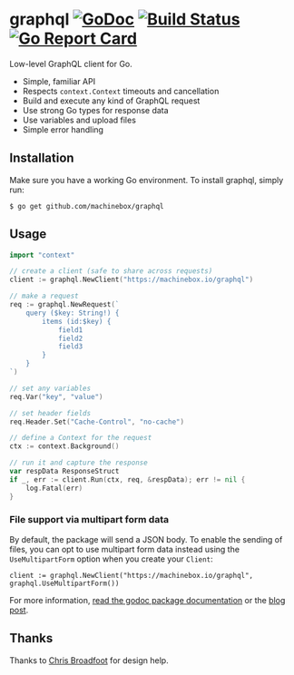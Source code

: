 # graphql [![GoDoc](https://godoc.org/github.com/machinebox/graphql?status.png)](http://godoc.org/github.com/machinebox/graphql) [![Build Status](https://travis-ci.org/machinebox/graphql.svg?branch=master)](https://travis-ci.org/machinebox/graphql) [![Go Report Card](https://goreportcard.com/badge/github.com/machinebox/graphql)](https://goreportcard.com/report/github.com/machinebox/graphql)

Low-level GraphQL client for Go.

* Simple, familiar API
* Respects `context.Context` timeouts and cancellation
* Build and execute any kind of GraphQL request
* Use strong Go types for response data
* Use variables and upload files
* Simple error handling

## Installation
Make sure you have a working Go environment. To install graphql, simply run:

```
$ go get github.com/machinebox/graphql
```

## Usage

```go
import "context"

// create a client (safe to share across requests)
client := graphql.NewClient("https://machinebox.io/graphql")

// make a request
req := graphql.NewRequest(`
    query ($key: String!) {
        items (id:$key) {
            field1
            field2
            field3
        }
    }
`)

// set any variables
req.Var("key", "value")

// set header fields
req.Header.Set("Cache-Control", "no-cache")

// define a Context for the request
ctx := context.Background()

// run it and capture the response
var respData ResponseStruct
if _, err := client.Run(ctx, req, &respData); err != nil {
    log.Fatal(err)
}
```

### File support via multipart form data

By default, the package will send a JSON body. To enable the sending of files, you can opt to
use multipart form data instead using the `UseMultipartForm` option when you create your `Client`:

```
client := graphql.NewClient("https://machinebox.io/graphql", graphql.UseMultipartForm())
```

For more information, [read the godoc package documentation](http://godoc.org/github.com/machinebox/graphql) or the [blog post](https://blog.machinebox.io/a-graphql-client-library-for-go-5bffd0455878).

## Thanks

Thanks to [Chris Broadfoot](https://github.com/broady) for design help.
